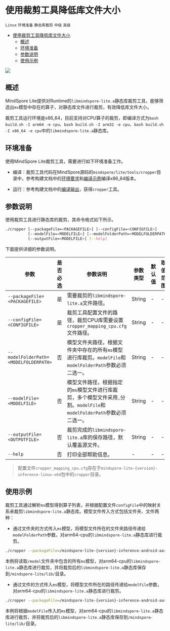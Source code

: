 # 使用裁剪工具降低库文件大小

`Linux` `环境准备` `静态库裁剪` `中级` `高级`

<!-- TOC -->

- [使用裁剪工具降低库文件大小](#使用裁剪工具降低库文件大小)
    - [概述](#概述)
    - [环境准备](#环境准备)
    - [参数说明](#参数说明)
    - [使用示例](#使用示例)

<!-- /TOC -->

<a href="https://gitee.com/mindspore/docs/blob/r1.2/tutorials/lite/source_zh_cn/use/cropper_tool.md" target="_blank"><img src="../_static/logo_source.png"></a>

## 概述

MindSpore Lite提供对Runtime的`libmindspore-lite.a`静态库裁剪工具，能够筛选出`ms`模型中存在的算子，对静态库文件进行裁剪，有效降低库文件大小。

裁剪工具运行环境是x86_64，目前支持对CPU算子的裁剪，即编译方式为`bash build.sh -I arm64 -e cpu`、`bash build.sh -I arm32 -e cpu`、`bash build.sh -I x86_64 -e cpu`中的`libmindspore-lite.a`静态库。

## 环境准备

使用MindSpore Lite裁剪工具，需要进行如下环境准备工作。

- 编译：裁剪工具代码在MindSpore源码的`mindspore/lite/tools/cropper`目录中，参考构建文档中的[环境要求](https://www.mindspore.cn/tutorial/lite/zh-CN/r1.2/use/build.html#id1)和[编译示例](https://www.mindspore.cn/tutorial/lite/zh-CN/r1.2/use/build.html#id3)编译x86_64版本。

- 运行：参考构建文档中的[编译输出](https://www.mindspore.cn/tutorial/lite/zh-CN/r1.2/use/build.html#id4)，获得`cropper`工具。

## 参数说明

使用裁剪工具进行静态库的裁剪，其命令格式如下所示。

```bash
./cropper [--packageFile=<PACKAGEFILE>] [--configFile=<CONFIGFILE>]
          [--modelFile=<MODELFILE>] [--modelFolderPath=<MODELFOLDERPATH>]
          [--outputFile=<MODELFILE>] [--help]
```

下面提供详细的参数说明。

| 参数                                  | 是否必选 | 参数说明                                                     | 参数类型 | 默认值 | 取值范围 |
| ------------------------------------- | -------- | ------------------------------------------------------------ | -------- | ------ | -------- |
| `--packageFile=<PACKAGEFILE>`         | 是       | 需要裁剪的`libmindspore-lite.a`文件路径。                    | String   | -      | -        |
| `--configFile=<CONFIGFILE>`           | 是       | 裁剪工具配置文件的路径，裁剪CPU库需要设置`cropper_mapping_cpu.cfg`文件路径。 | String   | -      | -        |
| `--modelFolderPath=<MODELFOLDERPATH>` | 否       | 模型文件夹路径，根据文件夹中存在的所有`ms`模型进行库裁剪。`modelFile`和`modelFolderPath`参数必须二选一。 | String   | -      | -        |
| `--modelFile=<MODELFILE>`             | 否       | 模型文件路径，根据指定的`ms`模型文件进行库裁剪，多个模型文件采用`,`分割。`modelFile`和`modelFolderPath`参数必须二选一。 | String   | -      | -        |
| `--outputFile=<OUTPUTFILE>`           | 否       | 裁剪完成的`libmindspore-lite.a`库的保存路径，默认覆盖源文件。 | String   | -      | -        |
| `--help`                              | 否       | 打印全部帮助信息。                                           | -        | -      | -        |

> 配置文件`cropper_mapping_cpu.cfg`存在于`mindspore-lite-{version}-inference-linux-x64`包中的`cropper`目录。

## 使用示例

裁剪工具通过解析`ms`模型得到算子列表，并根据配置文件`configFile`中的映射关系来裁剪`libmindspore-lite.a`静态库。模型文件传入方式包括文件夹、文件两种：

- 通过文件夹的方式传入`ms`模型，将模型文件所在的文件夹路径传递给`modelFolderPath`参数，对arm64-cpu的`libmindspore-lite.a`静态库进行裁剪。

```bash
./cropper --packageFile=/mindspore-lite-{version}-inference-android-aarch64/lib/libmindspore-lite.a --configFile=./cropper_mapping_cpu.cfg --modelFolderPath=/model --outputFile=/mindspore-lite/lib/libmindspore-lite.a
```

本例将读取`/model`文件夹中包含的所有`ms`模型，对arm64-cpu的`libmindspore-lite.a`静态库进行裁剪，并将裁剪后的`libmindspore-lite.a`静态库保存到`/mindspore-lite/lib/`目录。

- 通过文件的方式传入`ms`模型，将模型文件所在的路径传递给`modelFile`参数，对arm64-cpu的`libmindspore-lite.a`静态库进行裁剪。

```bash
./cropper --packageFile=/mindspore-lite-{version}-inference-android-aarch64/lib/libmindspore-lite.a --configFile=./cropper_mapping_cpu.cfg --modelFile=/model/lenet.ms,/model/retinaface.ms  --outputFile=/mindspore-lite/lib/libmindspore-lite.a
```

本例将根据`modelFile`传入的`ms`模型，对arm64-cpu的`libmindspore-lite.a`静态库进行裁剪，并将裁剪后的`libmindspore-lite.a`静态库保存到`/mindspore-lite/lib/`目录。

